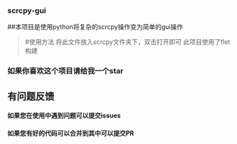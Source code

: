 ### scrcpy-gui
##本项目是使用python将复杂的scrcpy操作变为简单的gui操作
>#使用方法
>将此文件放入scrcpy文件夹下，双击打开即可
>此项目使用了flet构建
### 如果你喜欢这个项目请给我一个star
## 有问题反馈
#### 如果您在使用中遇到问题可以提交issues
#### 如果您有好的代码可以合并到其中可以提交PR
